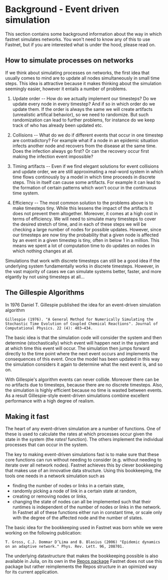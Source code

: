 # Background - Event driven simulation
This section contains some background information about the way in which fastnet simulates networks. You won't need to know any of this to use Fastnet, but if you are interested what is under the hood, please read on. 

## How to simulate processes on networks
If we think about simulating processes on networks, the first idea that usually comes to mind are to update all nodes simultaneously in small time steps. This idea is attractive because it makes thinking about the simulation seemingly easier, however it entails a number of problems.

1. Update order -- How do we actually implement our timesteps? Do we update every node in every timestep? And if so in which order do we update them. If the order is always the same we will create artifacts (unrealistic artifical behavior), so we need to randomize. But such randomization can lead to further problems, for instance do we keep track of who has already been updated etc.  

2. Collisions -- What do we do if different events that occur in one timestep are contradictory? For example what if a node in an epidemic situation infects another node and recovers from the disease at the same time. Does the infection always go first? Or can the recovery occur first making the infection event impossible? 

3. Timing artifacts -- Even if we find elegant solutions for event collisions and update order, we are still approximating a real-word system in which time flows continously by a model in which time proceeds in discrete steps. This in itself can cause some artifacts. For example it can lead to the formation of certain patterns which won't occur in the continuous time system.  

4. Efficiency -- The most common solution to the problems above is to make timesteps tiny. While this lessens the impact of the artifacts it does not prevent them altogether. Moreover, it comes at a high cost in terms of efficiency. We will need to simulate many timesteps to cover the desired stretch of time, and in each of these steps we will be checking a large number of nodes for possible updates. However, since our timesteps are now tiny the probability that a given node is affected by an event in a given timestep is tiny, often in below 1 in a million. This means we spent a lot of computation time to do updates on nodes in which nothing changes at all.  

Simulations that work with discrete timesteps can still be a good idea if the underlying system fundamentally works in discrete timesteps. However, in the vast majority of cases we can simulate systems better, faster, and more elgantly by not using timesteps at all...

## The Gillespie Algorithms
In 1976 Daniel T. Gillespie published the idea for an event-driven simulation algorithm

```
Gillespie (1976). "A General Method for Numerically Simulating the Stochastic Time Evolution of Coupled Chemical Reactions". Journal of Computational Physics. 22 (4): 403–434.
```

The basic idea is that the simulation code will consider the system and then determine (stochastically) which event will happen next in the system and at which time this event will occur. The simulation then jumps forward directly to the time point where the next event occurs and implements the consequences of this event. Once the model has been updated in this way the simulation considers it again to determine what the next event is, and so on. 

With Gillespie's algorithm events can never collide. Moreover there can be no artifacts due to timesteps, because there are no discrete timesteps. Also, the simulation is highly efficient because no time is wasted between events. 
As a result Gillespie-style event-driven simulations combine excellent performance with a high degree of realism. 

## Making it fast
The heart of any event-driven simulation are a number of functions. One of these is used to calculate the rates at which processes occur given the state in the system (the *rates!* function). The others implement the individual processes that can occur in the system. 

The key to making event-driven simulations fast is to make sure that these core functions can run without needing to consider (e.g. without needing to iterate over all network nodes). Fastnet achieves this by clever bookkeeping that makes use of an innovative data structure. Using this bookkeeping, the tools one needs in a network simulation such as 
 - finding the number of nodes or links in a certain state, 
 - randomly picking a node of link in a certain state at random,  
 - creating or removing nodes or links,
 - changing the state of nodes
can all be implemented such that their runtimes is independent of the number of nodes or links in the network. In Fastnet all of these functions either run in constant time, or scale only with the degree of the affected node and the number of states. 

The basic idea for the bookkeeping used in Fastnet was born while we were working on the following publication:
```
T. Gross, C.J. Dommar D’Lima and B. Blasius (2006) "Epidemic dynamics on an adaptive network." Phys. Rev. Lett. 96, 208701.
```
The underlying datastructure that makes the bookkeeping possible is also available in Julia, on its own in the [Repos package](https://github.com/bridgewalker/Repos.jl) Fastnet does not use this package but rather reimplements the Repos structure in an opimized way for its current application. 
